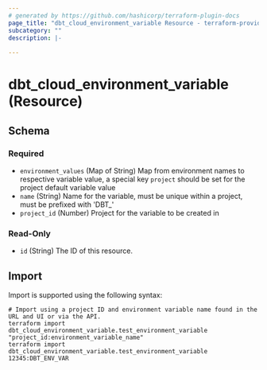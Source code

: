 ```yaml
---
# generated by https://github.com/hashicorp/terraform-plugin-docs
page_title: "dbt_cloud_environment_variable Resource - terraform-provider-dbt-cloud"
subcategory: ""
description: |-
  
---
```


# dbt_cloud_environment_variable (Resource)





<!-- schema generated by tfplugindocs -->
## Schema

### Required

- `environment_values` (Map of String) Map from environment names to respective variable value, a special key `project` should be set for the project default variable value
- `name` (String) Name for the variable, must be unique within a project, must be prefixed with 'DBT_'
- `project_id` (Number) Project for the variable to be created in

### Read-Only

- `id` (String) The ID of this resource.

## Import

Import is supported using the following syntax:

```shell
# Import using a project ID and environment variable name found in the URL and UI or via the API.
terraform import dbt_cloud_environment_variable.test_environment_variable "project_id:environment_variable_name"
terraform import dbt_cloud_environment_variable.test_environment_variable 12345:DBT_ENV_VAR
```
